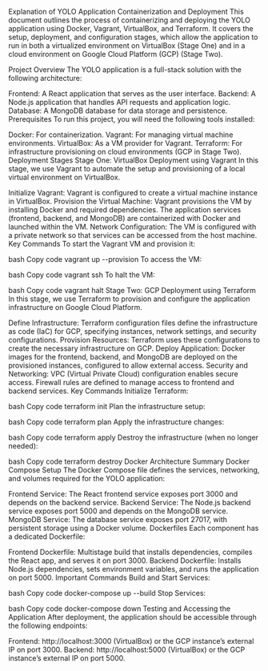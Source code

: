 Explanation of YOLO Application Containerization and Deployment
This document outlines the process of containerizing and deploying the YOLO application using Docker, Vagrant, VirtualBox, and Terraform. It covers the setup, deployment, and configuration stages, which allow the application to run in both a virtualized environment on VirtualBox (Stage One) and in a cloud environment on Google Cloud Platform (GCP) (Stage Two).

Project Overview
The YOLO application is a full-stack solution with the following architecture:

Frontend: A React application that serves as the user interface.
Backend: A Node.js application that handles API requests and application logic.
Database: A MongoDB database for data storage and persistence.
Prerequisites
To run this project, you will need the following tools installed:

Docker: For containerization.
Vagrant: For managing virtual machine environments.
VirtualBox: As a VM provider for Vagrant.
Terraform: For infrastructure provisioning on cloud environments (GCP in Stage Two).
Deployment Stages
Stage One: VirtualBox Deployment using Vagrant
In this stage, we use Vagrant to automate the setup and provisioning of a local virtual environment on VirtualBox.

Initialize Vagrant: Vagrant is configured to create a virtual machine instance in VirtualBox.
Provision the Virtual Machine:
Vagrant provisions the VM by installing Docker and required dependencies.
The application services (frontend, backend, and MongoDB) are containerized with Docker and launched within the VM.
Network Configuration: The VM is configured with a private network so that services can be accessed from the host machine.
Key Commands
To start the Vagrant VM and provision it:

bash
Copy code
vagrant up --provision
To access the VM:

bash
Copy code
vagrant ssh
To halt the VM:

bash
Copy code
vagrant halt
Stage Two: GCP Deployment using Terraform
In this stage, we use Terraform to provision and configure the application infrastructure on Google Cloud Platform.

Define Infrastructure: Terraform configuration files define the infrastructure as code (IaC) for GCP, specifying instances, network settings, and security configurations.
Provision Resources: Terraform uses these configurations to create the necessary infrastructure on GCP.
Deploy Application: Docker images for the frontend, backend, and MongoDB are deployed on the provisioned instances, configured to allow external access.
Security and Networking:
VPC (Virtual Private Cloud) configuration enables secure access.
Firewall rules are defined to manage access to frontend and backend services.
Key Commands
Initialize Terraform:

bash
Copy code
terraform init
Plan the infrastructure setup:

bash
Copy code
terraform plan
Apply the infrastructure changes:

bash
Copy code
terraform apply
Destroy the infrastructure (when no longer needed):

bash
Copy code
terraform destroy
Docker Architecture Summary
Docker Compose Setup
The Docker Compose file defines the services, networking, and volumes required for the YOLO application:

Frontend Service: The React frontend service exposes port 3000 and depends on the backend service.
Backend Service: The Node.js backend service exposes port 5000 and depends on the MongoDB service.
MongoDB Service: The database service exposes port 27017, with persistent storage using a Docker volume.
Dockerfiles
Each component has a dedicated Dockerfile:

Frontend Dockerfile:
Multistage build that installs dependencies, compiles the React app, and serves it on port 3000.
Backend Dockerfile:
Installs Node.js dependencies, sets environment variables, and runs the application on port 5000.
Important Commands
Build and Start Services:

bash
Copy code
docker-compose up --build
Stop Services:

bash
Copy code
docker-compose down
Testing and Accessing the Application
After deployment, the application should be accessible through the following endpoints:

Frontend: http://localhost:3000 (VirtualBox) or the GCP instance’s external IP on port 3000.
Backend: http://localhost:5000 (VirtualBox) or the GCP instance’s external IP on port 5000.